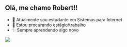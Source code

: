 ## Olá, me chamo Robert!!

- 🌱 Atualmente sou estudante em Sistemas para Internet
- 👯 Estou procurando estágio/trabalho  
- ✨ Sempre aprendendo algo novo

<div>
  <a href="https://github.com/robertmedeiros">
  <img src="https://github-readme-stats.vercel.app/api?username=robertmedeiros&show_icons=true&theme=radical&include_all_commits=true"/>
  
</div>

